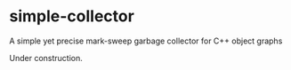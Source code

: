 # simple-collector
A simple yet precise mark-sweep garbage collector for C++ object graphs

Under construction.
